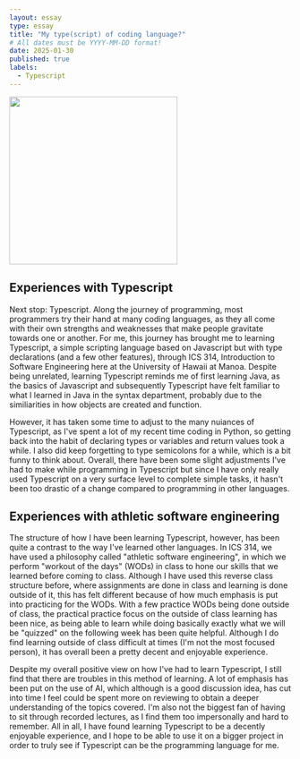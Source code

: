 ```yaml
---
layout: essay
type: essay
title: "My type(script) of coding language?"
# All dates must be YYYY-MM-DD format!
date: 2025-01-30
published: true
labels:
  - Typescript
---
```


<img width="300px" class="rounded float-start pe-4" src="https://miro.medium.com/v2/resize:fit:1200/1*VTW6T-7KkQHPjf4mtfQ0Zg.png">

## Experiences with Typescript
Next stop: Typescript. Along the journey of programming, most programmers try their hand at many coding languages, as they all come with their own strengths and weaknesses that make people gravitate towards one or another. For me, this journey has brought me to learning Typescript, a simple scripting language based on Javascript but with type declarations (and a few other features), through ICS 314, Introduction to Software Engineering here at the University of Hawaii at Manoa. Despite being unrelated, learning Typescript reminds me of first learning Java, as the basics of Javascript and subsequently Typescript have felt familiar to what I learned in Java in the syntax department, probably due to the similiarities in how objects are created and function. 

However, it has taken some time to adjust to the many nuiances of Typescript, as I've spent a lot of my recent time coding in Python, so getting back into the habit of declaring types or variables and return values took a while. I also did keep forgetting to type semicolons for a while, which is a bit funny to think about. Overall, there have been some slight adjustments I've had to make while programming in Typescript but since I have only really used Typescript on a very surface level to complete simple tasks, it hasn't been too drastic of a change compared to programming in other languages.

## Experiences with athletic software engineering
The structure of how I have been learning Typescript, however, has been quite a contrast to the way I've learned other languages. In ICS 314, we have used a philosophy called "athletic software engineering", in which we perform "workout of the days" (WODs) in class to hone our skills that we learned before coming to class. Although I have used this reverse class structure before, where assignments are done in class and learning is done outside of it, this has felt different because of how much emphasis is put into practicing for the WODs. With a few practice WODs being done outside of class, the practical practice focus on the outside of class learning has been nice, as being able to learn while doing basically exactly what we will be "quizzed" on the following week has been quite helpful. Although I do find learning outside of class difficult at times (I'm not the most focused person), it has overall been a pretty decent and enjoyable experience. 

Despite my overall positive view on how I've had to learn Typescript, I still find that there are troubles in this method of learning. A lot of emphasis has been put on the use of AI, which although is a good discussion idea, has cut into time I feel could be spent more on reviewing to obtain a deeper understanding of the topics covered. I'm also not the biggest fan of having to sit through recorded lectures, as I find them too impersonally and hard to remember. All in all, I have found learning Typescript to be a decently enjoyable experience, and I hope to be able to use it on a bigger project in order to truly see if Typescript can be the programming language for me.
